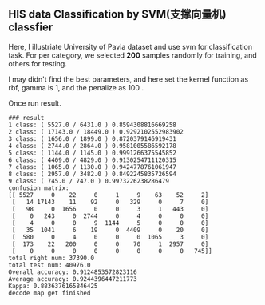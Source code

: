 ## HIS data Classification by SVM(支撑向量机) classfier

Here, I illustriate University of Pavia dataset and use svm for classification task.
For per category, we selected **200** samples randomly for training, and others for testing.

I may didn't find the best parameters, and here set the kernel function as rbf, gamma is 1, and the penalize as 100 .

Once run result.
```
### result
1 class: ( 5527.0 / 6431.0 ) 0.8594308816669258
2 class: ( 17143.0 / 18449.0 ) 0.9292102552983902
3 class: ( 1656.0 / 1899.0 ) 0.8720379146919431
4 class: ( 2744.0 / 2864.0 ) 0.9581005586592178
5 class: ( 1144.0 / 1145.0 ) 0.9991266375545852
6 class: ( 4409.0 / 4829.0 ) 0.9130254711120315
7 class: ( 1065.0 / 1130.0 ) 0.9424778761061947
8 class: ( 2957.0 / 3482.0 ) 0.8492245835726594
9 class: ( 745.0 / 747.0 ) 0.9973226238286479
confusion matrix:
[[ 5527     0    22     0     1     9    63    52     2]
 [   14 17143    11    92     0   329     0     7     0]
 [   98     0  1656     0     0     3     1   443     0]
 [    0   243     0  2744     0     4     0     0     0]
 [    4     0     0     9  1144     5     0     0     0]
 [   35  1041     6    19     0  4409     0    20     0]
 [  580     0     4     0     0     0  1065     3     0]
 [  173    22   200     0     0    70     1  2957     0]
 [    0     0     0     0     0     0     0     0   745]]
total right num: 37390.0
total test num: 40976.0
Overall accuracy: 0.9124853572823116
Average accuracy: 0.9244396447211773
Kappa: 0.8836376165846425
decode map get finished
```